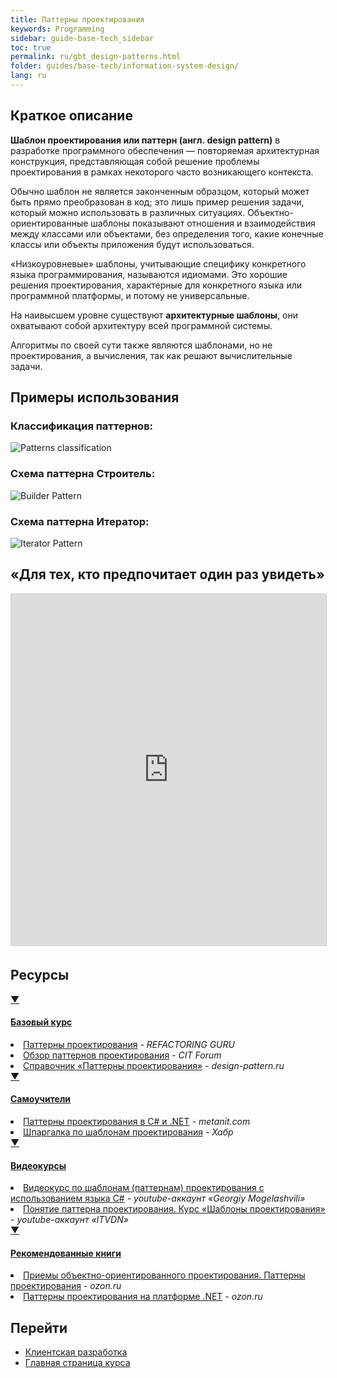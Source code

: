 ```yaml
---
title: Паттерны проектирования
keywords: Programming
sidebar: guide-base-tech_sidebar
toc: true
permalink: ru/gbt_design-patterns.html
folder: guides/base-tech/information-system-design/
lang: ru
---
```


## Краткое описание

**Шаблон проектирования или паттерн (англ. design pattern)** в разработке программного обеспечения — повторяемая архитектурная конструкция, представляющая собой решение проблемы проектирования в рамках некоторого часто возникающего контекста.

Обычно шаблон не является законченным образцом, который может быть прямо преобразован в код; это лишь пример решения задачи, который можно использовать в различных ситуациях. Объектно-ориентированные шаблоны показывают отношения и взаимодействия между классами или объектами, без определения того, какие конечные классы или объекты приложения будут использоваться.

«Низкоуровневые» шаблоны, учитывающие специфику конкретного языка программирования, называются идиомами. Это хорошие решения проектирования, характерные для конкретного языка или программной платформы, и потому не универсальные.

На наивысшем уровне существуют **архитектурные шаблоны**, они охватывают собой архитектуру всей программной системы.

Алгоритмы по своей сути также являются шаблонами, но не проектирования, а вычисления, так как решают вычислительные задачи.

## Примеры использования

### Классификация паттернов:

![Patterns classification](/images/pages/guides/base-technologies/information-system-design/patterns.png)

### Схема паттерна Строитель:

![Builder Pattern](/images/pages/guides/base-technologies/information-system-design/builder.png)

### Схема паттерна Итератор:

![Iterator Pattern](/images/pages/guides/base-technologies/information-system-design/iterator.jpg)

## «Для тех, кто предпочитает один раз увидеть»

<iframe src="https://ppt-online.org/embed/34856" width="683" height="562" frameborder="0" marginwidth="0" marginheight="0" scrolling="no" style="border:1px solid #CCC; border-width:1px; margin-bottom:5px; max-width: 100%;" allowfullscreen> </iframe> <div style="margin-bottom:5px"> <strong> <a href="https://ppt-online.org/34856" target="_blank"></a> </strong></div>

##  Ресурсы

<div class="panel-group">
    <div class="panel panel-default">
        <div class="panel-heading">
            <a class="pull-right spoiler-push" data-toggle="collapse" href="#collapse1">&#9660;</a>
            <h4 class="panel-title">
                <a data-toggle="collapse" href="#collapse1">
                Базовый курс</a>
            </h4>
        </div>
        <div id="collapse1" class="panel-collapse collapse">
            <div class="panel-body">
                <div>
                    <li><a href="https://refactoring.guru/ru/design-patterns"> Паттерны проектирования</a><i> - REFACTORING GURU</i></li>
                    <li><a href="http://citforum.ru/SE/project/pattern/index.shtml"> Обзор паттернов проектирования</a><i> - CIT Forum</i></li>
                    <li><a href="http://design-pattern.ru/"> Справочник «Паттерны проектирования»</a><i> - design-pattern.ru</i></li>
                </div>   
            </div>
        </div>
    </div>
</div>

<div class="panel-group">
    <div class="panel panel-default">
        <div class="panel-heading">
            <a class="pull-right spoiler-push" data-toggle="collapse" href="#collapse2">&#9660;</a>
            <h4 class="panel-title">
                <a data-toggle="collapse" href="#collapse2">
                Самоучители</a>
            </h4>
        </div>
        <div id="collapse2" class="panel-collapse collapse">
            <div class="panel-body">
                <div>
                    <li><a href="https://metanit.com/sharp/patterns/"> Паттерны проектирования в C# и .NET</a><i> - metanit.сom</i></li>
                    <li><a href="https://habrahabr.ru/post/210288/"> Шпаргалка по шаблонам проектирования</a><i> - Хабр</i></li>
                </div>   
            </div>
        </div>
    </div>
</div>

<div class="panel-group">
    <div class="panel panel-default">
        <div class="panel-heading">
            <a class="pull-right spoiler-push" data-toggle="collapse" href="#collapse3">&#9660;</a>
            <h4 class="panel-title">
                <a data-toggle="collapse" href="#collapse3">
                Видеокурсы</a>
            </h4>
        </div>
        <div id="collapse3" class="panel-collapse collapse">
            <div class="panel-body">
                <div>
                    <li><a href="https://www.youtube.com/playlist?list=PLtjuvkyFrt5Wjd-973N117XS7xuuoD6XM"> Видеокурс по шаблонам (паттернам) проектирования с использованием языка C#</a><i> - youtube-аккаунт «Georgiy Mogelashvili»</i></li>
                    <li><a href="https://www.youtube.com/watch?v=gBRk8v4FJqY"> Понятие паттерна проектирования. Курс «Шаблоны проектирования»</a><i> - youtube-аккаунт «ITVDN»</i></li>
                </div>   
            </div>
        </div>
    </div>
</div>

<div class="panel-group">
    <div class="panel panel-default">
        <div class="panel-heading">
            <a class="pull-right spoiler-push" data-toggle="collapse" href="#collapse4">&#9660;</a>
            <h4 class="panel-title">
                <a data-toggle="collapse" href="#collapse4">
                Рекомендованные книги</a>
            </h4>
        </div>
        <div id="collapse4" class="panel-collapse collapse">
            <div class="panel-body">
                <div>
                    <li><a href="http://www.ozon.ru/context/detail/id/2457392/"> Приемы объектно-ориентированного проектирования. Паттерны проектирования</a><i> - ozon.ru</i></li>
                    <li><a href="http://www.ozon.ru/context/detail/id/33497715/"> Паттерны проектирования на платформе .NET</a><i> - ozon.ru</i></li>
                </div>   
            </div>
        </div>
    </div>
</div>

## Перейти

* [Клиентская разработка](gbt_frontend.html)
* [Главная страница курса](gbt_landing-page.html)

